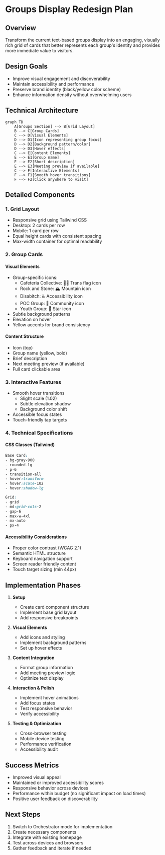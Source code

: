 # Groups Display Redesign Plan

## Overview
Transform the current text-based groups display into an engaging, visually rich grid of cards that better represents each group's identity and provides more immediate value to visitors.

## Design Goals
- Improve visual engagement and discoverability
- Maintain accessibility and performance
- Preserve brand identity (black/yellow color scheme)
- Enhance information density without overwhelming users

## Technical Architecture

```mermaid
graph TD
    A[Groups Section] --> B[Grid Layout]
    B --> C[Group Cards]
    C --> D[Visual Elements]
    D --> D1[Icon representing group focus]
    D --> D2[Background pattern/color]
    D --> D3[Hover effects]
    C --> E[Content Elements]
    E --> E1[Group name]
    E --> E2[Short description]
    E --> E3[Meeting preview if available]
    C --> F[Interactive Elements]
    F --> F1[Smooth hover transitions]
    F --> F2[Click anywhere to visit]
```

## Detailed Components

### 1. Grid Layout
- Responsive grid using Tailwind CSS
- Desktop: 2 cards per row
- Mobile: 1 card per row
- Equal height cards with consistent spacing
- Max-width container for optimal readability

### 2. Group Cards

#### Visual Elements
- Group-specific icons:
  - Cafeteria Collective: 🏳️‍⚧️ Trans flag icon
  - Rock and Stone: 🏔️ Mountain icon
  - Disabitch: ♿ Accessibility icon
  - POC Group: 🤝 Community icon
  - Youth Group: 🌟 Star icon
- Subtle background patterns
- Elevation on hover
- Yellow accents for brand consistency

#### Content Structure
- Icon (top)
- Group name (yellow, bold)
- Brief description
- Next meeting preview (if available)
- Full card clickable area

### 3. Interactive Features
- Smooth hover transitions
  - Slight scale (1.02)
  - Subtle elevation shadow
  - Background color shift
- Accessible focus states
- Touch-friendly tap targets

### 4. Technical Specifications

#### CSS Classes (Tailwind)
```css
Base Card:
- bg-gray-900
- rounded-lg
- p-6
- transition-all
- hover:transform
- hover:scale-102
- hover:shadow-lg

Grid:
- grid
- md:grid-cols-2
- gap-6
- max-w-4xl
- mx-auto
- px-4
```

#### Accessibility Considerations
- Proper color contrast (WCAG 2.1)
- Semantic HTML structure
- Keyboard navigation support
- Screen reader friendly content
- Touch target sizing (min 44px)

## Implementation Phases

1. **Setup**
   - Create card component structure
   - Implement base grid layout
   - Add responsive breakpoints

2. **Visual Elements**
   - Add icons and styling
   - Implement background patterns
   - Set up hover effects

3. **Content Integration**
   - Format group information
   - Add meeting preview logic
   - Optimize text display

4. **Interaction & Polish**
   - Implement hover animations
   - Add focus states
   - Test responsive behavior
   - Verify accessibility

5. **Testing & Optimization**
   - Cross-browser testing
   - Mobile device testing
   - Performance verification
   - Accessibility audit

## Success Metrics
- Improved visual appeal
- Maintained or improved accessibility scores
- Responsive behavior across devices
- Performance within budget (no significant impact on load times)
- Positive user feedback on discoverability

## Next Steps
1. Switch to Orchestrator mode for implementation
2. Create necessary components
3. Integrate with existing homepage
4. Test across devices and browsers
5. Gather feedback and iterate if needed